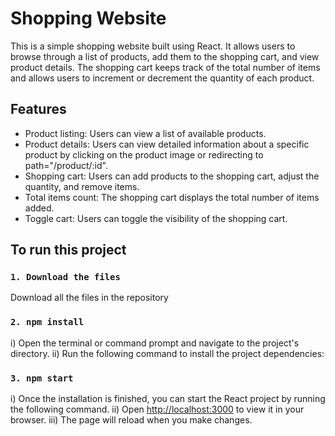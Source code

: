 # Shopping Website

This is a simple shopping website built using React. It allows users to browse through a list of products, add them to the shopping cart, and view product details. The shopping cart keeps track of the total number of items and allows users to increment or decrement the quantity of each product.

## Features

- Product listing: Users can view a list of available products.
- Product details: Users can view detailed information about a specific product by clicking on the product image or redirecting to path="/product/:id".
- Shopping cart: Users can add products to the shopping cart, adjust the quantity, and remove items.
- Total items count: The shopping cart displays the total number of items added.
- Toggle cart: Users can toggle the visibility of the shopping cart.

## To run this project 

### `1. Download the files`
Download all the files in the repository 

### `2. npm install`
i) Open the terminal or command prompt and navigate to the project's directory.
ii) Run the following command to install the project dependencies:

### `3. npm start`
i) Once the installation is finished, you can start the React project by running the following command.
ii) Open [http://localhost:3000](http://localhost:3000) to view it in your browser.
iii) The page will reload when you make changes.
